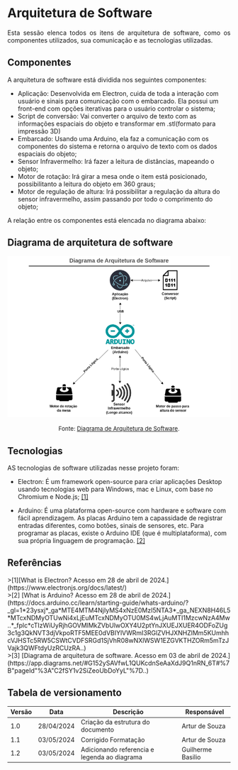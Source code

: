 
# Arquitetura de Software

<p style="text-align: justify;"> Esta sessão elenca todos os itens de arquitetura de software, como os componentes utilizados, sua comunicação e as tecnologias utilizadas.
</p>

## Componentes 
<p style="text-align: justify;">
A arquitetura de software está dividida nos seguintes componentes:
</p>

- Aplicação: Desenvolvida em Electron, cuida de toda a interação com usuário e sinais para comunicação com o embarcado. Ela possui um front-end com opções iterativas para o usuário controlar o sistema;
- Script de conversão: Vai converter o arquivo de texto com as informações espaciais do objeto e transformar em .stl(formato para impressão 3D)
- Embarcado: Usando uma Arduino, ela faz a comunicação com os componentes do sistema e retorna o arquivo de texto com os dados espaciais do objeto;
- Sensor Infravermelho: Irá fazer a leitura de distâncias, mapeando o objeto;
- Motor de rotação: Irá girar a mesa onde o item está posicionado, possibilitanto a leitura do objeto em 360 graus;
- Motor de regulação de altura: Irá possibilitar a regulação da altura do sensor infravermelho, assim passando por todo o comprimento do objeto;

<p style="text-align: justify;">
A relação entre os componentes está elencada no diagrama abaixo:
</p>

## Diagrama de arquitetura de software 

![3](../assets/software/diagrama-arquitetura.png)

<font size="2"><p style="text-align: center">Fonte: [Diagrama de Arquitetura de Software](https://app.diagrams.net/#G152ySAVfwL1QUKcdnSeAaXdJ9Q1nRN_6T#%7B"pageId"%3A"C2fSY1v2SiZeoUbDoYyL"%7D).</p></font>

## Tecnologias

<p style="text-align: justify;">
AS tecnologias de software utilizadas nesse projeto foram:
</p>


- Electron: É um framework open-source para criar aplicações Desktop usando tecnologias web para Windows, mac e Linux, com base no Chromium e Node.js; <a href="#ref1">[1]</a>

- Arduino: É uma plataforma open-source com hardware e software com fácil aprendizagem. As placas Arduino tem a capassidade de registrar entradas diferentes, como botões, sinais de sensores, etc. Para programar as placas, existe o Arduino IDE (que é multiplataforma), com sua própria linguagem de programação. <a href="#ref2">[2]</a>


## Referências
<div id="ref1"/>
>[1][What is Electron? Acesso em 28 de abril de 2024.](https://www.electronjs.org/docs/latest/)

<div id="ref2"/>
>[2] [What is Arduino? Acesso em 28 de abril de 2024.](https://docs.arduino.cc/learn/starting-guide/whats-arduino/?_gl=1*23ysxj*_ga*MTE4MTM4NjIyMS4xNzE0MzI5NTA3*_ga_NEXN8H46L5*MTcxNDMyOTUwNi4xLjEuMTcxNDMyOTU0MS4wLjAuMTI1MzcwNzA4Mw..*_fplc*cTIzWiUyRjhGOVMlMkZVbUlwOXY4U2ptYnJXUEJXUER4ODFoZUg3c1g3QkNVT3djVkpoRTF5MEE0dVBIYlVWRmI3RGlZVHJXNHZlMm5KUmhhcVJHSTc5RW5CSWtCVDFSRGd1SjVhR08wNXlWSW1EZGVKTHZORm5mTzJVajk3QWFtdyUzRCUzRA..)

<div id="ref3"/>
>[3] [Diagrama de arquitetura de software. Acesso em 03 de abril de 2024.](https://app.diagrams.net/#G152ySAVfwL1QUKcdnSeAaXdJ9Q1nRN_6T#%7B"pageId"%3A"C2fSY1v2SiZeoUbDoYyL"%7D..)


## Tabela de versionamento

| Versão| Data | Descrição | Responsável|
|-------|------|-----------|------------|
| 1.0 | 28/04/2024 | Criação da estrutura do documento | Artur de Souza |
| 1.1 | 03/05/2024 | Corrigido Formatação | Artur de Souza |
| 1.2 | 03/05/2024 | Adicionando referencia e legenda ao diagrama | Guilherme Basilio |




